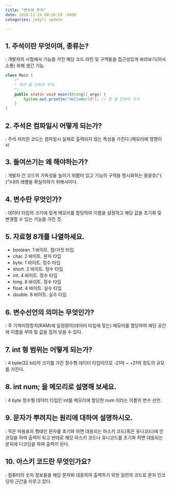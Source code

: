 ```yaml
---
title: "변수와 주석"
date: 2020-11-24 08:26:28 -0400
categories: jekyll update

---
```


## 1. 주석이란 무엇이며, 종류는? ##  

: 개발자의 시점에서 기능을 가진 해당 코드 라인 및 구역들을 접근성있게 바라보기(의사소통) 위해 생긴 기능.

```java
class Main {
    /*
    * 여러 줄 단위의 주석
    */
  	public static void main(String[] args) {  
  		System.out.println("HelloWorld"); // 한 줄 단위의 주석
  	}  
}
```



## 2. 주석은 컴파일시 어떻게 되는가? ##  

: 주석 처리한 코드는 컴파일시 실제로 출력되지 않는 특성을 가진다.(메모리에 영향이 x)




## 3. 들여쓰기는 왜 해야하는가? ##  

: 개발자 간 코드의 가독성을 높이기 위함이 있고 기능의 구역을 명시화하는 중괄호("{ }")내의 레벨을 확실히하기 위해서이다.




## 4. 변수란 무엇인가? ##  

: 데이터 타입의 크기에 맞게 메모리를 할당하여 이름을 설정하고 해당 값을 초기화 및 변경할 수 있는 기능을 가진 것.




## 5. 자료형 8개를 나열하세요. ##  

- boolean. 1 바이트. 참/거짓 타입
- char. 2 바이트. 문자 타입
- byte. 1 바이트. 정수 타입
- short. 2 바이트. 정수 타입
- int. 4 바이트. 정수 타입
- long. 8 바이트. 정수 타입
- float. 4 바이트. 실수 타입
- double. 8 바이트. 실수 타입
  


## 6. 변수선언의 의미는 무엇인가? ##  

: 주 기억저장장치(RAM)에 일정량의(데이터 타입에 맞는) 메모리를 할당하여 해당 공간에 이름을 부여 및 값을 집어 넣을 수 있다.



## 7. int 형 범위는 어떻게 되는가?  ##

: 4 byte(32 bit)의 크기를 가진 정수형 데이터 타입이므로 -21억 ~ +21억 정도의 규모를 가진다.



## 8. int num; 을 메모리로 설명해 보세요. ##

: 4 byte 정수형 데이터 타입인 int를 메모리에 할당한 num 이라는 이름의 변수 선언.



## 9. 문자가 뿌려지는 원리에 대하여 설명하시오. ##

: 작은 따옴표의 형태인 문자를 초기화 하면 대응되는 아스키 코드(혹은 유니코드)에 인코딩을 하여 출력이 되고 반대로 해당 아스키 코드나 유니코드를 초기화 하면 대응되는 문자에 디코딩을 하여 출력이 된다.



## 10. 아스키 코드란 무엇인가요? ##

: 컴퓨터의 숫자 정보들을 해당 문자와 대응하여 출력하기 위한 일련의 코드로 문자 인코딩의 근간을 이루고 있다.